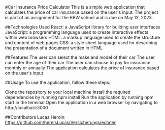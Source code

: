 #Car Insurance Price Calculator
This is a simple web application that calculates the price of car insurance based on the user's input. The project is part of an assignment for the BBW school and is due on May 12, 2023.

##Technologies Used
React: a JavaScript library for building user interfaces
JavaScript: a programming language used to create interactive effects within web browsers
HTML: a markup language used to create the structure and content of web pages
CSS: a style sheet language used for describing the presentation of a document written in HTML

##Features
The user can select the make and model of their car
The user can enter the age of their car
The user can choose to pay for insurance monthly or annually
The application calculates the price of insurance based on the user's input

##Usage
To use the application, follow these steps:

Clone the repository to your local machine
Install the required dependencies by running npm install
Run the application by running npm start in the terminal
Open the application in a web browser by navigating to http://localhost:3000

##Contributors
Lucas Heroin: https://github.com/hereIsLucas/Versicherungsrechner